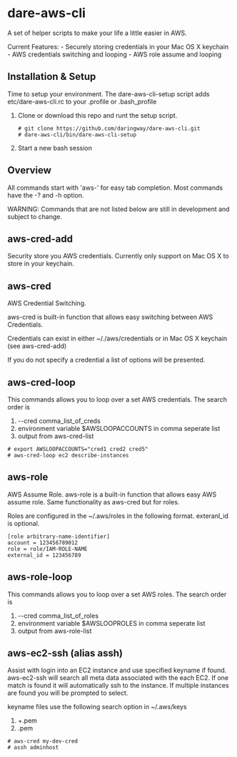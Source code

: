 # dare-aws-cli

A set of helper scripts to make your life a little easier in AWS. 

Current Features:
    - Securely storing credentials in your Mac OS X keychain
    - AWS credentials switching and looping
    - AWS role assume and looping

## Installation & Setup

Time to setup your environment. The dare-aws-cli-setup script adds etc/dare-aws-cli.rc to your .profile or .bash_profile

1. Clone or download this repo and runt the setup script.

    ``` 
    # git clone https://github.com/daringway/dare-aws-cli.git
    # dare-aws-cli/bin/dare-aws-cli-setup 
    ```
1. Start a new bash session

## Overview

All commands start with 'aws-' for easy tab completion.  Most commands have the -? and -h option.

WARNING: Commands that are not listed below are still in development and subject to change.

## aws-cred-add

Security store you AWS credentials.  Currently only support on Mac OS X to store in your keychain.

## aws-cred 

AWS Credential Switching. 

aws-cred is built-in function that allows easy switching between AWS Credentials.

Credentials can exist in either ~/./aws/credentials or in Mac OS X keychain (see aws-cred-add)

If you do not specify a credential a list of options will be presented. 

## aws-cred-loop

This commands allows you to loop over a set AWS credentials. The search order is
1. --cred comma_list_of_creds
1. environment variable $AWSLOOPACCOUNTS in comma seperate list
1. output from aws-cred-list

```
# export AWSLOOPACCOUNTS="cred1 cred2 cred5"
# aws-cred-loop ec2 describe-instances
```

## aws-role 

AWS Assume Role.  aws-role is a built-in function that allows easy AWS assume role. Same functionality as aws-cred but for roles.

Roles are configured in the ~/.aws/roles in the following format.  exteranl_id is optional.

```
[role arbitrary-name-identifier]
account = 123456789012  
role = role/IAM-ROLE-NAME
external_id = 123456789
```

## aws-role-loop

This commands allows you to loop over a set AWS roles. The search order is
1. --cred comma_list_of_roles
1. environment variable $AWSLOOPROLES in comma seperate list
1. output from aws-role-list

## aws-ec2-ssh (alias assh)

Assist with login into an EC2 instance and use specified keyname if found.  aws-ec2-ssh will search all meta 
data associated with the each EC2.  If one match is found it will automatically ssh to the instance.
If multiple instances are found you will be prompted to select.

keyname files use the following search option in ~/.aws/keys
1. <keyname>+<cred-name>.pem
2. <keyname>.pem

```
# aws-cred my-dev-cred
# assh adminhost
```